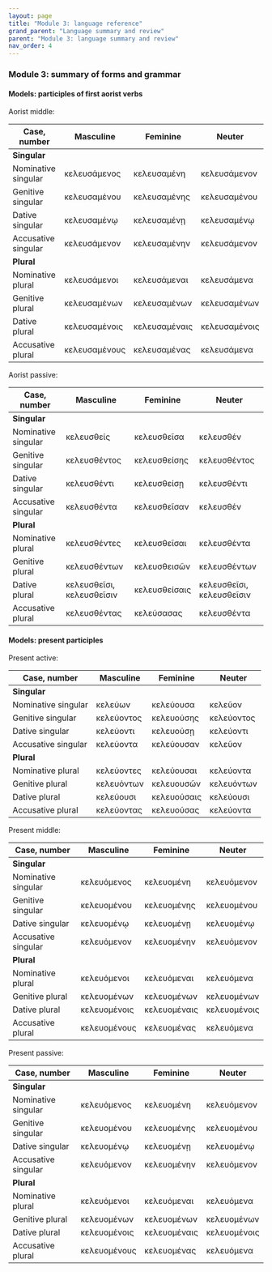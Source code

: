 ```yaml
---
layout: page
title: "Module 3: language reference"
grand_parent: "Language summary and review"
parent: "Module 3: language summary and review"
nav_order: 4
---
```



### Module 3: summary of forms and grammar





#### Models: participles of first aorist verbs

Aorist middle:

| Case, number | Masculine | Feminine | Neuter |
| --- | --- | --- | --- |
| **Singular** | | | |
| Nominative singular | κελευσάμενος  | κελευσαμένη | κελευσάμενον | 
| Genitive singular | κελευσαμένου  | κελευσαμένης   | κελευσαμένου | 
| Dative singular | κελευσαμένῳ | κελευσαμένῃ  | κελευσαμένῳ | 
| Accusative singular | κελευσάμενον | κελευσαμένην | κελευσάμενον | 
| **Plural** | | | |
| Nominative plural | κελευσάμενοι | κελευσάμεναι| κελευσάμενα | 
| Genitive plural | κελευσαμένων  | κελευσαμένων  | κελευσαμένων | 
| Dative plural | κελευσαμένοις  | κελευσαμέναις   | κελευσαμένοις | 
| Accusative plural | κελευσαμένους  | κελευσαμένας | κελευσάμενα | 


Aorist passive:



| Case, number | Masculine | Feminine | Neuter |
| --- | --- | --- | --- |
| **Singular** | | | |
| Nominative singular | κελευσθείς  | κελευσθεῖσα | κελευσθέν | 
| Genitive singular | κελευσθέντος   | κελευσθείσης    | κελευσθέντος | 
| Dative singular | κελευσθέντι | κελευσθείσῃ  | κελευσθέντι | 
| Accusative singular | κελευσθέντα | κελευσθεῖσαν | κελευσθέν | 
| **Plural** | | | |
| Nominative plural | κελευσθέντες | κελευσθεῖσαι| κελευσθέντα | 
| Genitive plural | κελευσθέντων  | κελευσθεισῶν  | κελευσθέντων | 
| Dative plural | κελευσθεῖσι, κελευσθεῖσιν  | κελευσθείσαις   | κελευσθεῖσι, κελευσθεῖσιν | 
| Accusative plural | κελευσθέντας  | κελεύσασας | κελευσθέντα | 






#### Models: present participles


Present active:



| Case, number | Masculine | Feminine | Neuter |
| --- | --- | --- | --- |
| **Singular** | |||
| Nominative singular | 	κελεύων | κελεύουσα| κελεῦον |
| Genitive singular |	κελεύοντος | κελευούσης| κελεύοντος |
| Dative singular |	κελεύοντι | κελευούσῃ|κελεύοντι|
| Accusative singular |	κελεύοντα | κελεύουσαν | κελεῦον|
| **Plural** | |||
| Nominative  plural| κελεύοντες |κελεύουσαι | κελεύοντα|
| Genitive plural |	κελευόντων | κελευουσῶν |κελευόντων |
| Dative plural |	κελεύουσι | κελευούσαις |κελεύουσι |
| Accusative plural |	κελεύοντας |κελευούσας | κελεύοντα|





Present middle:



| Case, number | Masculine | Feminine | Neuter |
| --- | --- | --- | --- |
| **Singular** | |||
| Nominative singular | 	κελευόμενος | κελευομένη | κελευόμενον|
| Genitive singular |	κελευομένου | κελευομένης | κελευομένου|
| Dative singular |	κελευομένῳ| κελευομένῃ | κελευομένῳ|
| Accusative singular |	κελευόμενον | κελευομένην | κελευόμενον|
| **Plural** | |||
| Nominative  plural | κελευόμενοι | κελευόμεναι | κελευόμενα|
| Genitive plural |	 κελευομένων| κελευομένων | κελευομένων |
| Dative plural |κελευομένοις 	 | κελευομέναις |κελευομένοις  |
| Accusative plural |	κελευομένους  | κελευομένας | κελευόμενα|



Present passive:



| Case, number | Masculine | Feminine | Neuter |
| --- | --- | --- | --- |
| **Singular** | |||
| Nominative singular | 	κελευόμενος | κελευομένη | κελευόμενον|
| Genitive singular |	κελευομένου | κελευομένης | κελευομένου|
| Dative singular |	κελευομένῳ| κελευομένῃ | κελευομένῳ|
| Accusative singular |	κελευόμενον | κελευομένην | κελευόμενον|
| **Plural** | |||
| Nominative  plural | κελευόμενοι | κελευόμεναι | κελευόμενα|
| Genitive plural |	 κελευομένων| κελευομένων | κελευομένων |
| Dative plural |κελευομένοις 	 | κελευομέναις |κελευομένοις  |
| Accusative plural |	κελευομένους  | κελευομένας | κελευόμενα|

